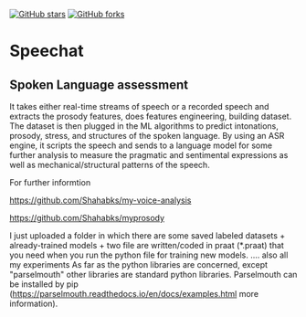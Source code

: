 [![GitHub stars](https://img.shields.io/github/stars/Shahabks/Speechat?style=flat-square)](https://github.com/Shahabks/Speechat/stargazers)
[![GitHub forks](https://img.shields.io/github/forks/Shahabks/Speechat?style=flat-square&color=blueviolet)](https://github.com/Shahabks/Speechat/network/members)

# Speechat
## Spoken Language assessment
It takes either real-time streams of speech or a recorded speech and extracts the prosody features, does features engineering, building dataset. The dataset is then plugged in the ML algorithms to predict intonations, prosody, stress, and structures of the spoken language.
By using an ASR engine, it scripts the speech and sends to a language model for some further analysis to measure the pragmatic and sentimental expressions as well as mechanical/structural patterns of the speech.

For further informtion 

https://github.com/Shahabks/my-voice-analysis

https://github.com/Shahabks/myprosody

I just uploaded a folder in which there are some saved labeled datasets + already-trained models + two file are written/coded in praat (*.praat) that you need when you run the python file for training new models. .... also all my experiments
As far as the python libraries are concerned, except "parselmouth" other libraries are standard python libraries. Parselmouth can be installed by pip (https://parselmouth.readthedocs.io/en/docs/examples.html more information).
